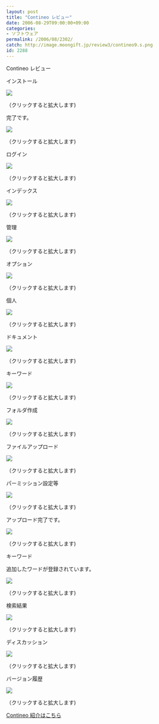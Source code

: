 ```yaml
---
layout: post
title: "Contineo レビュー"
date: 2006-08-29T09:00:00+09:00
categories:
- ソフトウェア
permalink: /2006/08/2302/
catch: http://image.moongift.jp/review3/contineo9.s.png
id: 2288
---
```

Contineo レビュー  
<!--more-->

インストール

  

[![](http://image.moongift.jp/review3/contineo1.s.png)](http://image.moongift.jp/review3/contineo1.png)  
  
（クリックすると拡大します)

  

完了です。

  

[![](http://image.moongift.jp/review3/contineo2.s.png)](http://image.moongift.jp/review3/contineo2.png)  
  
（クリックすると拡大します)

  

ログイン

  

[![](http://image.moongift.jp/review3/contineo3.s.png)](http://image.moongift.jp/review3/contineo3.png)  
  
（クリックすると拡大します)

  

インデックス

  

[![](http://image.moongift.jp/review3/contineo4.s.png)](http://image.moongift.jp/review3/contineo4.png)  
  
（クリックすると拡大します)

  

管理

  

[![](http://image.moongift.jp/review3/contineo5.s.png)](http://image.moongift.jp/review3/contineo5.png)  
  
（クリックすると拡大します)

  

オプション

  

[![](http://image.moongift.jp/review3/contineo6.s.png)](http://image.moongift.jp/review3/contineo6.png)  
  
（クリックすると拡大します)

  

個人

  

[![](http://image.moongift.jp/review3/contineo7.s.png)](http://image.moongift.jp/review3/contineo7.png)  
  
（クリックすると拡大します)

  

ドキュメント

  

[![](http://image.moongift.jp/review3/contineo8.s.png)](http://image.moongift.jp/review3/contineo8.png)  
  
（クリックすると拡大します)

  

キーワード

  

[![](http://image.moongift.jp/review3/contineo9.s.png)](http://image.moongift.jp/review3/contineo9.png)  
  
（クリックすると拡大します)

  

フォルダ作成

  

[![](http://image.moongift.jp/review3/contineo10.s.png)](http://image.moongift.jp/review3/contineo10.png)  
  
（クリックすると拡大します)

  

ファイルアップロード

  

[![](http://image.moongift.jp/review3/contineo11.s.png)](http://image.moongift.jp/review3/contineo11.png)  
  
（クリックすると拡大します)

  

パーミッション設定等

  

[![](http://image.moongift.jp/review3/contineo12.s.png)](http://image.moongift.jp/review3/contineo12.png)  
  
（クリックすると拡大します)

  

アップロード完了です。

  

[![](http://image.moongift.jp/review3/contineo13.s.png)](http://image.moongift.jp/review3/contineo13.png)  
  
（クリックすると拡大します)

  

キーワード

  

追加したワードが登録されています。

  

[![](http://image.moongift.jp/review3/contineo14.s.png)](http://image.moongift.jp/review3/contineo14.png)  
  
（クリックすると拡大します)

  

検索結果

  

[![](http://image.moongift.jp/review3/contineo15.s.png)](http://image.moongift.jp/review3/contineo15.png)  
  
（クリックすると拡大します)

  

ディスカッション

  

[![](http://image.moongift.jp/review3/contineo16.s.png)](http://image.moongift.jp/review3/contineo16.png)  
  
（クリックすると拡大します)

  

バージョン履歴

  

[![](http://image.moongift.jp/review3/contineo17.s.png)](http://image.moongift.jp/review3/contineo17.png)  
  
（クリックすると拡大します)

  

[Contineo 紹介はこちら](http://oss.moongift.jp/intro/i-2299.html)

